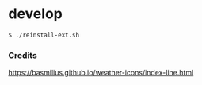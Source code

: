 # develop

```bash
$ ./reinstall-ext.sh

```


### Credits
https://basmilius.github.io/weather-icons/index-line.html